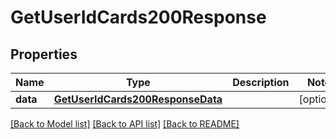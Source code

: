 # GetUserIdCards200Response

## Properties
Name | Type | Description | Notes
------------ | ------------- | ------------- | -------------
**data** | [**GetUserIdCards200ResponseData**](GetUserIdCards200ResponseData.md) |  | [optional] 

[[Back to Model list]](../README.md#documentation-for-models) [[Back to API list]](../README.md#documentation-for-api-endpoints) [[Back to README]](../README.md)


